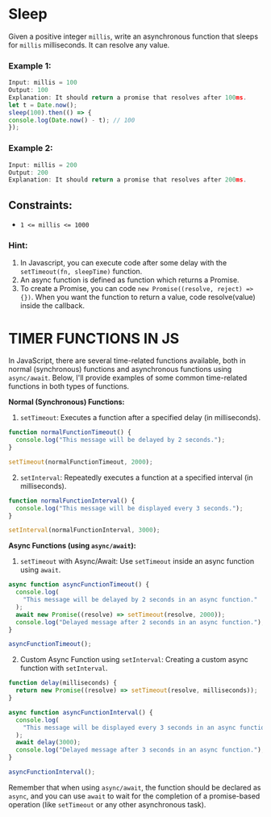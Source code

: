 # Sleep

Given a positive integer `millis`, write an asynchronous function that sleeps for `millis` milliseconds. It can resolve any value.

### Example 1:

```javascript
Input: millis = 100
Output: 100
Explanation: It should return a promise that resolves after 100ms.
let t = Date.now();
sleep(100).then(() => {
console.log(Date.now() - t); // 100
});
```

### Example 2:

```javascript
Input: millis = 200
Output: 200
Explanation: It should return a promise that resolves after 200ms.
```

## Constraints:

- `1 <= millis <= 1000`

### Hint:

1. In Javascript, you can execute code after some delay with the `setTimeout(fn, sleepTime)` function.
2. An async function is defined as function which returns a Promise.
3. To create a Promise, you can code `new Promise((resolve, reject) => {})`. When you want the function to return a value, code resolve(value) inside the callback.

# TIMER FUNCTIONS IN JS

In JavaScript, there are several time-related functions available, both in normal (synchronous) functions and asynchronous functions using `async/await`. Below, I'll provide examples of some common time-related functions in both types of functions.

**Normal (Synchronous) Functions:**

1. `setTimeout`: Executes a function after a specified delay (in milliseconds).

```javascript
function normalFunctionTimeout() {
  console.log("This message will be delayed by 2 seconds.");
}

setTimeout(normalFunctionTimeout, 2000);
```

2. `setInterval`: Repeatedly executes a function at a specified interval (in milliseconds).

```javascript
function normalFunctionInterval() {
  console.log("This message will be displayed every 3 seconds.");
}

setInterval(normalFunctionInterval, 3000);
```

**Async Functions (using `async/await`):**

1. `setTimeout` with Async/Await: Use `setTimeout` inside an async function using `await`.

```javascript
async function asyncFunctionTimeout() {
  console.log(
    "This message will be delayed by 2 seconds in an async function."
  );
  await new Promise((resolve) => setTimeout(resolve, 2000));
  console.log("Delayed message after 2 seconds in an async function.");
}

asyncFunctionTimeout();
```

2. Custom Async Function using `setInterval`: Creating a custom async function with `setInterval`.

```javascript
function delay(milliseconds) {
  return new Promise((resolve) => setTimeout(resolve, milliseconds));
}

async function asyncFunctionInterval() {
  console.log(
    "This message will be displayed every 3 seconds in an async function."
  );
  await delay(3000);
  console.log("Delayed message after 3 seconds in an async function.");
}

asyncFunctionInterval();
```

Remember that when using `async/await`, the function should be declared as `async`, and you can use `await` to wait for the completion of a promise-based operation (like `setTimeout` or any other asynchronous task).
